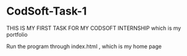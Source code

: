 # CodSoft-Task-1
THIS IS MY FIRST TASK FOR MY CODSOFT INTERNSHIP
which is my portfolio

Run the program through index.html , which is my home page
